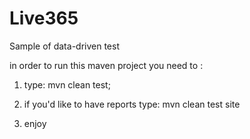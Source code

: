 Live365
=======

Sample of data-driven test

in order to run this maven project you need to :

1. type: mvn clean test;

2. if you'd like to have reports type: mvn clean test site

3. enjoy
